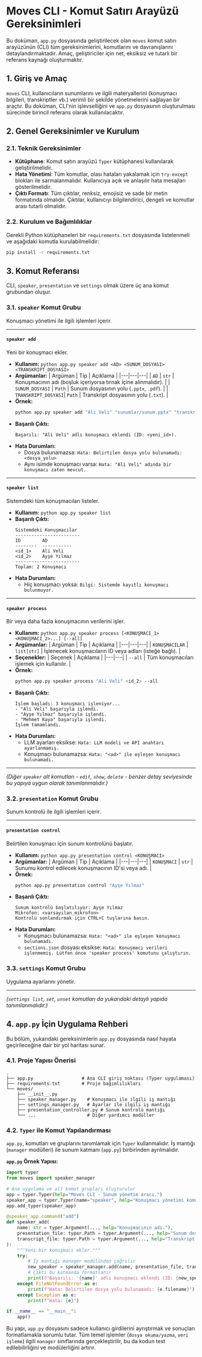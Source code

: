 # Moves CLI - Komut Satırı Arayüzü Gereksinimleri

Bu doküman, `app.py` dosyasında geliştirilecek olan `moves` komut satırı arayüzünün (CLI) tüm gereksinimlerini, komutlarını ve davranışlarını detaylandırmaktadır. Amaç, geliştiriciler için net, eksiksiz ve tutarlı bir referans kaynağı oluşturmaktır.

## 1. Giriş ve Amaç

`moves` CLI, kullanıcıların sunumlarını ve ilgili materyallerini (konuşmacı bilgileri, transkriptler vb.) verimli bir şekilde yönetmelerini sağlayan bir araçtır. Bu doküman, CLI'nin işlevselliğini ve `app.py` dosyasının oluşturulması sürecinde birincil referans olarak kullanılacaktır.

## 2. Genel Gereksinimler ve Kurulum

### 2.1. Teknik Gereksinimler
- **Kütüphane**: Komut satırı arayüzü `Typer` kütüphanesi kullanılarak geliştirilmelidir.
- **Hata Yönetimi**: Tüm komutlar, olası hataları yakalamak için `try-except` blokları ile sarmalanmalıdır. Kullanıcıya açık ve anlaşılır hata mesajları gösterilmelidir.
- **Çıktı Formatı**: Tüm çıktılar, renksiz, emojisiz ve sade bir metin formatında olmalıdır. Çıktılar, kullanıcıyı bilgilendirici, dengeli ve komutlar arası tutarlı olmalıdır.

### 2.2. Kurulum ve Bağımlılıklar
Gerekli Python kütüphaneleri bir `requirements.txt` dosyasında listelenmeli ve aşağıdaki komutla kurulabilmelidir:
```bash
pip install -r requirements.txt
```

## 3. Komut Referansı

CLI, `speaker`, `presentation` ve `settings` olmak üzere üç ana komut grubundan oluşur.

### 3.1. `speaker` Komut Grubu
Konuşmacı yönetimi ile ilgili işlemleri içerir.

---

#### **`speaker add`**
Yeni bir konuşmacı ekler.

- **Kullanım:** `python app.py speaker add <AD> <SUNUM_DOSYASI> <TRANSKRIPT_DOSYASI>`
- **Argümanlar:**
  | Argüman | Tip | Açıklama |
  |---|---|---|
  | `AD` | `str` | Konuşmacının adı (boşluk içeriyorsa tırnak içine alınmalıdır). |
  | `SUNUM_DOSYASI` | `Path` | Sunum dosyasının yolu (`.pptx`, `.pdf`). |
  | `TRANSKRIPT_DOSYASI`| `Path` | Transkript dosyasının yolu (`.txt`). |
- **Örnek:**
  ```bash
  python app.py speaker add "Ali Veli" "sunumlar/sunum.pptx" "transkriptler/metin.txt"
  ```
- **Başarılı Çıktı:**
  ```
  Başarılı: "Ali Veli" adlı konuşmacı eklendi (ID: <yeni_id>).
  ```
- **Hata Durumları:**
  - Dosya bulunamazsa: `Hata: Belirtilen dosya yolu bulunamadı: <dosya_yolu>`
  - Aynı isimde konuşmacı varsa: `Hata: "Ali Veli" adında bir konuşmacı zaten mevcut.`

---

#### **`speaker list`**
Sistemdeki tüm konuşmacıları listeler.

- **Kullanım:** `python app.py speaker list`
- **Başarılı Çıktı:**
  ```
  Sistemdeki Konuşmacılar
  ------------------------
  ID        AD
  --------  -----------
  <id_1>    Ali Veli
  <id_2>    Ayşe Yılmaz
  ------------------------
  Toplam: 2 Konuşmacı
  ```
- **Hata Durumları:**
  - Hiç konuşmacı yoksa: `Bilgi: Sistemde kayıtlı konuşmacı bulunmuyor.`

---

#### **`speaker process`**
Bir veya daha fazla konuşmacının verilerini işler.

- **Kullanım:** `python app.py speaker process [<KONUŞMACI_1> <KONUŞMACI_2>...] [--all]`
- **Argümanlar:**
  | Argüman | Tip | Açıklama |
  |---|---|---|
  | `KONUŞMACILAR` | `list[str]` | İşlenecek konuşmacıların ID veya adları (isteğe bağlı). |
- **Seçenekler:**
  | Seçenek | Açıklama |
  |---|---|
  | `--all` | Tüm konuşmacıları işlemek için kullanılır. |
- **Örnek:**
  ```bash
  python app.py speaker process "Ali Veli" <id_2> --all
  ```
- **Başarılı Çıktı:**
  ```
  İşlem başladı: 3 konuşmacı işleniyor...
  - "Ali Veli" başarıyla işlendi.
  - "Ayşe Yılmaz" başarıyla işlendi.
  - "Mehmet Kaya" başarıyla işlendi.
  İşlem tamamlandı.
  ```
- **Hata Durumları:**
  - LLM ayarları eksikse: `Hata: LLM modeli ve API anahtarı ayarlanmamış.`
  - Konuşmacı bulunamazsa: `Hata: "<ad>" ile eşleşen konuşmacı bulunamadı.`

---
*(Diğer `speaker` alt komutları - `edit`, `show`, `delete` - benzer detay seviyesinde bu yapıya uygun olarak tanımlanmalıdır.)*

### 3.2. `presentation` Komut Grubu
Sunum kontrolü ile ilgili işlemleri içerir.

---

#### **`presentation control`**
Belirtilen konuşmacı için sunum kontrolünü başlatır.

- **Kullanım:** `python app.py presentation control <KONUŞMACI>`
- **Argümanlar:**
  | Argüman | Tip | Açıklama |
  |---|---|---|
  | `KONUŞMACI` | `str` | Sunumu kontrol edilecek konuşmacının ID'si veya adı. |
- **Örnek:**
  ```bash
  python app.py presentation control "Ayşe Yılmaz"
  ```
- **Başarılı Çıktı:**
  ```
  Sunum kontrolü başlatılıyor: Ayşe Yılmaz
  Mikrofon: <varsayılan_mikrofon>
  Kontrolü sonlandırmak için CTRL+C tuşlarına basın.
  ```
- **Hata Durumları:**
  - Konuşmacı bulunamazsa: `Hata: "<ad>" ile eşleşen konuşmacı bulunamadı.`
  - `sections.json` dosyası eksikse: `Hata: Konuşmacı verileri işlenmemiş. Lütfen önce 'speaker process' komutunu çalıştırın.`

### 3.3. `settings` Komut Grubu
Uygulama ayarlarını yönetir.

---
*(`settings list`, `set`, `unset` komutları da yukarıdaki detaylı yapıda tanımlanmalıdır.)*


## 4. `app.py` İçin Uygulama Rehberi

Bu bölüm, yukarıdaki gereksinimlerin `app.py` dosyasında nasıl hayata geçirileceğine dair bir yol haritası sunar.

### 4.1. Proje Yapısı Önerisi
```
.
├── app.py                  # Ana CLI giriş noktası (Typer uygulaması)
├── requirements.txt        # Proje bağımlılıkları
└── moves/
    ├── __init__.py
    ├── speaker_manager.py    # Konuşmacı ile ilgili iş mantığı
    ├── settings_manager.py   # Ayarlar ile ilgili iş mantığı
    ├── presentation_controller.py # Sunum kontrolü mantığı
    └── ...                   # Diğer yardımcı modüller
```

### 4.2. `Typer` ile Komut Yapılandırması
`app.py`, komutları ve gruplarını tanımlamak için `Typer` kullanmalıdır. İş mantığı (`manager` modülleri) ile sunum katmanı (`app.py`) birbirinden ayrılmalıdır.

**`app.py` Örnek Yapısı:**
```python
import typer
from moves import speaker_manager

# Ana uygulama ve alt komut grupları oluşturulur
app = typer.Typer(help="Moves CLI - Sunum yönetim aracı.")
speaker_app = typer.Typer(name="speaker", help="Konuşmacı yönetimi komutları.")
app.add_typer(speaker_app)

@speaker_app.command("add")
def speaker_add(
    name: str = typer.Argument(..., help="Konuşmacının adı."),
    presentation_file: typer.Path = typer.Argument(..., help="Sunum dosyasının yolu."),
    transcript_file: typer.Path = typer.Argument(..., help="Transkript dosyasının yolu.")
):
    """Yeni bir konuşmacı ekler."""
    try:
        # İş mantığı manager modülünden çağrılır
        new_speaker = speaker_manager.add(name, presentation_file, transcript_file)
        # Çıktı bu katmanda formatlanır
        print(f"Başarılı: '{name}' adlı konuşmacı eklendi (ID: {new_speaker.id}).")
    except FileNotFoundError as e:
        print(f"Hata: Belirtilen dosya yolu bulunamadı: {e.filename}")
    except Exception as e:
        print(f"Hata: {e}")

if __name__ == "__main__":
    app()
```
Bu yapı, `app.py` dosyasını sadece kullanıcı girdilerini ayrıştırmak ve sonuçları formatlamakla sorumlu tutar. Tüm temel işlemler (`dosya okuma/yazma`, `veri işleme`) ilgili `manager` sınıflarında gerçekleştirilir, bu da kodun test edilebilirliğini ve modülerliğini artırır.
